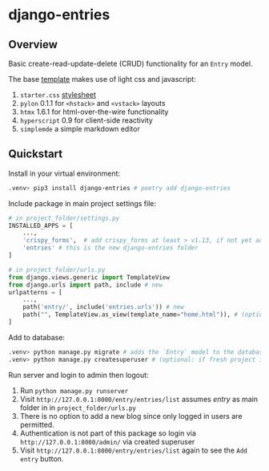 # django-entries

## Overview

Basic create-read-update-delete (CRUD) functionality for an `Entry` model.

The base [template](./entries/templates/base.html) makes use of light css and javascript:

1. `starter.css` [stylesheet](./entries/static/css/starter.css)
2. `pylon` 0.1.1 for `<hstack>` and `<vstack>` layouts
3. `htmx` 1.6.1 for html-over-the-wire functionality
4. `hyperscript` 0.9 for client-side reactivity
5. `simplemde` a simple markdown editor

## Quickstart

Install in your virtual environment:

```zsh
.venv> pip3 install django-entries # poetry add django-entries
```

Include package in main project settings file:

```python
# in project_folder/settings.py
INSTALLED_APPS = [
    ...,
    'crispy_forms',  # add crispy_forms at least > v1.13, if not yet added
    'entries' # this is the new django-entries folder
]

# in project_folder/urls.py
from django.views.generic import TemplateView
from django.urls import path, include # new
urlpatterns = [
    ...,
    path('entry/', include('entries.urls')) # new
    path("", TemplateView.as_view(template_name="home.html")), # (optional: if fresh project install)
]
```

Add to database:

```zsh
.venv> python manage.py migrate # adds the `Entry` model to the database.
.venv> python manage.py createsuperuser # (optional: if fresh project install)
```

Run server and login to admin then logout:

1. Run `python manage.py runserver`
2. Visit `http://127.0.0.1:8000/entry/entries/list` assumes _entry_ as main folder in in `project_folder/urls.py`
3. There is no option to add a new blog since only logged in users are permitted.
4. Authentication is not part of this package so login via `http://127.0.0.1:8000/admin/` via created superuser
5. Visit `http://127.0.0.1:8000/entry/entries/list` again to see the `Add entry` button.
